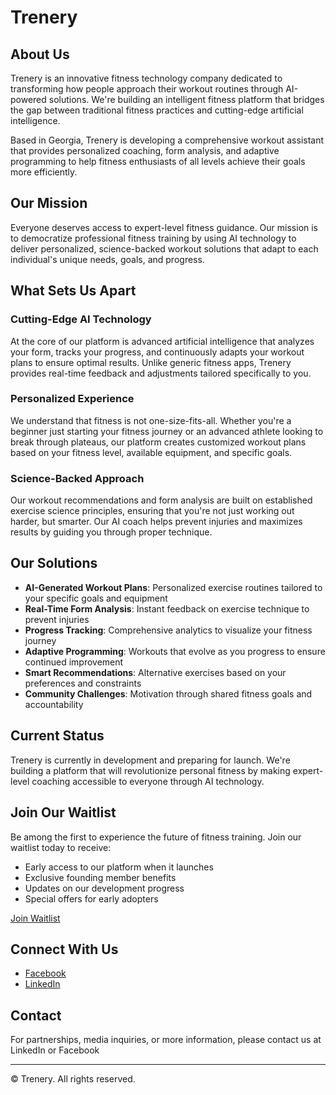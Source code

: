 # Trenery

## About Us

Trenery is an innovative fitness technology company dedicated to transforming how people approach their workout routines through AI-powered solutions. We're building an intelligent fitness platform that bridges the gap between traditional fitness practices and cutting-edge artificial intelligence.

Based in Georgia, Trenery is developing a comprehensive workout assistant that provides personalized coaching, form analysis, and adaptive programming to help fitness enthusiasts of all levels achieve their goals more efficiently.

## Our Mission

Everyone deserves access to expert-level fitness guidance. Our mission is to democratize professional fitness training by using AI technology to deliver personalized, science-backed workout solutions that adapt to each individual's unique needs, goals, and progress.

## What Sets Us Apart

### Cutting-Edge AI Technology

At the core of our platform is advanced artificial intelligence that analyzes your form, tracks your progress, and continuously adapts your workout plans to ensure optimal results. Unlike generic fitness apps, Trenery provides real-time feedback and adjustments tailored specifically to you.

### Personalized Experience

We understand that fitness is not one-size-fits-all. Whether you're a beginner just starting your fitness journey or an advanced athlete looking to break through plateaus, our platform creates customized workout plans based on your fitness level, available equipment, and specific goals.

### Science-Backed Approach

Our workout recommendations and form analysis are built on established exercise science principles, ensuring that you're not just working out harder, but smarter. Our AI coach helps prevent injuries and maximizes results by guiding you through proper technique.

## Our Solutions

- **AI-Generated Workout Plans**: Personalized exercise routines tailored to your specific goals and equipment
- **Real-Time Form Analysis**: Instant feedback on exercise technique to prevent injuries
- **Progress Tracking**: Comprehensive analytics to visualize your fitness journey
- **Adaptive Programming**: Workouts that evolve as you progress to ensure continued improvement
- **Smart Recommendations**: Alternative exercises based on your preferences and constraints
- **Community Challenges**: Motivation through shared fitness goals and accountability

## Current Status

Trenery is currently in development and preparing for launch. We're building a platform that will revolutionize personal fitness by making expert-level coaching accessible to everyone through AI technology.

## Join Our Waitlist

Be among the first to experience the future of fitness training. Join our waitlist today to receive:

- Early access to our platform when it launches
- Exclusive founding member benefits
- Updates on our development progress
- Special offers for early adopters

[Join Waitlist](https://www.trenery.ge#waitlist)

## Connect With Us

- [Facebook](https://www.facebook.com/treneryai)
- [LinkedIn](https://www.linkedin.com/company/trenery-ai)

## Contact

For partnerships, media inquiries, or more information, please contact us at LinkedIn or Facebook

---

© Trenery. All rights reserved.

